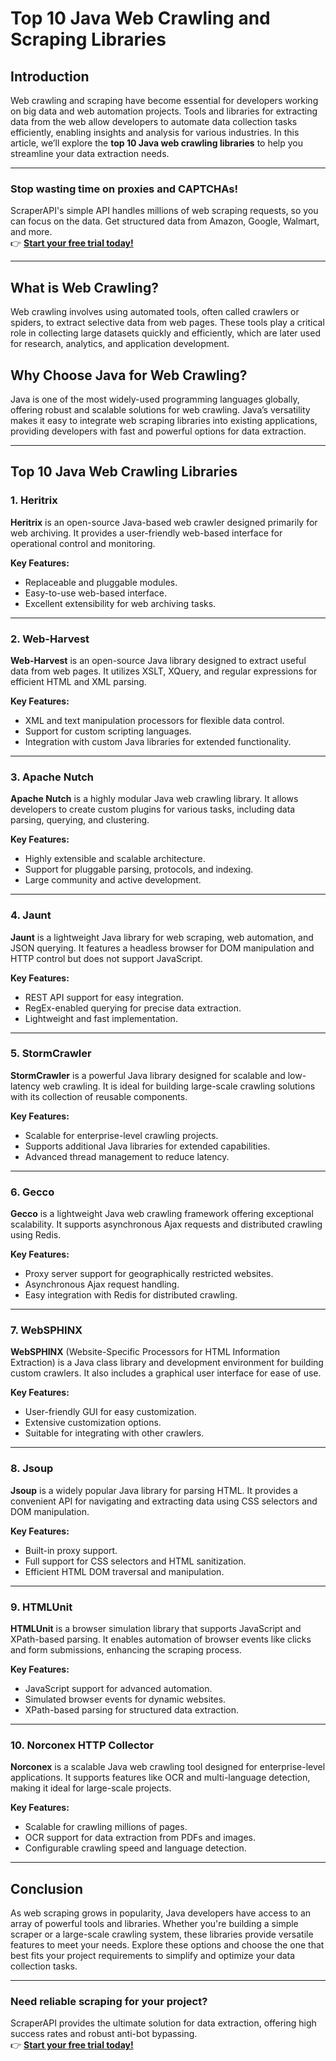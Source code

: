 # Top 10 Java Web Crawling and Scraping Libraries

## Introduction

Web crawling and scraping have become essential for developers working on big data and web automation projects. Tools and libraries for extracting data from the web allow developers to automate data collection tasks efficiently, enabling insights and analysis for various industries. In this article, we’ll explore the **top 10 Java web crawling libraries** to help you streamline your data extraction needs.

---

### Stop wasting time on proxies and CAPTCHAs!  
ScraperAPI's simple API handles millions of web scraping requests, so you can focus on the data. Get structured data from Amazon, Google, Walmart, and more.  
👉 [**Start your free trial today!**](https://bit.ly/Scraperapi)

---

## What is Web Crawling?

Web crawling involves using automated tools, often called crawlers or spiders, to extract selective data from web pages. These tools play a critical role in collecting large datasets quickly and efficiently, which are later used for research, analytics, and application development.

## Why Choose Java for Web Crawling?

Java is one of the most widely-used programming languages globally, offering robust and scalable solutions for web crawling. Java’s versatility makes it easy to integrate web scraping libraries into existing applications, providing developers with fast and powerful options for data extraction.

---

## Top 10 Java Web Crawling Libraries

### 1. Heritrix

**Heritrix** is an open-source Java-based web crawler designed primarily for web archiving. It provides a user-friendly web-based interface for operational control and monitoring.

**Key Features:**
- Replaceable and pluggable modules.
- Easy-to-use web-based interface.
- Excellent extensibility for web archiving tasks.

---

### 2. Web-Harvest

**Web-Harvest** is an open-source Java library designed to extract useful data from web pages. It utilizes XSLT, XQuery, and regular expressions for efficient HTML and XML parsing.

**Key Features:**
- XML and text manipulation processors for flexible data control.
- Support for custom scripting languages.
- Integration with custom Java libraries for extended functionality.

---

### 3. Apache Nutch

**Apache Nutch** is a highly modular Java web crawling library. It allows developers to create custom plugins for various tasks, including data parsing, querying, and clustering.

**Key Features:**
- Highly extensible and scalable architecture.
- Support for pluggable parsing, protocols, and indexing.
- Large community and active development.

---

### 4. Jaunt

**Jaunt** is a lightweight Java library for web scraping, web automation, and JSON querying. It features a headless browser for DOM manipulation and HTTP control but does not support JavaScript.

**Key Features:**
- REST API support for easy integration.
- RegEx-enabled querying for precise data extraction.
- Lightweight and fast implementation.

---

### 5. StormCrawler

**StormCrawler** is a powerful Java library designed for scalable and low-latency web crawling. It is ideal for building large-scale crawling solutions with its collection of reusable components.

**Key Features:**
- Scalable for enterprise-level crawling projects.
- Supports additional Java libraries for extended capabilities.
- Advanced thread management to reduce latency.

---

### 6. Gecco

**Gecco** is a lightweight Java web crawling framework offering exceptional scalability. It supports asynchronous Ajax requests and distributed crawling using Redis.

**Key Features:**
- Proxy server support for geographically restricted websites.
- Asynchronous Ajax request handling.
- Easy integration with Redis for distributed crawling.

---

### 7. WebSPHINX

**WebSPHINX** (Website-Specific Processors for HTML Information Extraction) is a Java class library and development environment for building custom crawlers. It also includes a graphical user interface for ease of use.

**Key Features:**
- User-friendly GUI for easy customization.
- Extensive customization options.
- Suitable for integrating with other crawlers.

---

### 8. Jsoup

**Jsoup** is a widely popular Java library for parsing HTML. It provides a convenient API for navigating and extracting data using CSS selectors and DOM manipulation.

**Key Features:**
- Built-in proxy support.
- Full support for CSS selectors and HTML sanitization.
- Efficient HTML DOM traversal and manipulation.

---

### 9. HTMLUnit

**HTMLUnit** is a browser simulation library that supports JavaScript and XPath-based parsing. It enables automation of browser events like clicks and form submissions, enhancing the scraping process.

**Key Features:**
- JavaScript support for advanced automation.
- Simulated browser events for dynamic websites.
- XPath-based parsing for structured data extraction.

---

### 10. Norconex HTTP Collector

**Norconex** is a scalable Java web crawling tool designed for enterprise-level applications. It supports features like OCR and multi-language detection, making it ideal for large-scale projects.

**Key Features:**
- Scalable for crawling millions of pages.
- OCR support for data extraction from PDFs and images.
- Configurable crawling speed and language detection.

---

## Conclusion

As web scraping grows in popularity, Java developers have access to an array of powerful tools and libraries. Whether you're building a simple scraper or a large-scale crawling system, these libraries provide versatile features to meet your needs. Explore these options and choose the one that best fits your project requirements to simplify and optimize your data collection tasks.

---

### Need reliable scraping for your project?  
ScraperAPI provides the ultimate solution for data extraction, offering high success rates and robust anti-bot bypassing.  
👉 [**Start your free trial today!**](https://bit.ly/Scraperapi)
